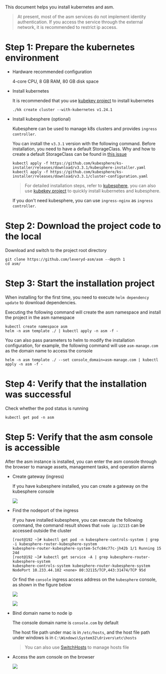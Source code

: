#

This document helps you install kubernetes and asm.

> At present, most of the asm services do not implement identity authentication. If you access the service through the external network, it is recommended to restrict ip access.

# Step 1: Prepare the kubernetes environment
* Hardware recommended configuration

   4-core CPU, 8 GB RAM, 80 GB disk space

* Install kubernetes

   It is recommended that you use [kubekey project](https://github.com/kubesphere/kubekey/) to install kubernetes

   ```
   ./kk create cluster --with-kubernetes v1.24.1
   ```

* Install kubesphere (optional)

   Kubesphere can be used to manage k8s clusters and provides `ingress controller`.

   You can install the `v3.3.1` version with the following command. Before installation, you need to have a default StorageClass. Why and how to create a default StorageClass can be found in [this issue](https://github.com/leveryd-asm/asm/issues/38)
   ```
   kubectl apply -f https://github.com/kubesphere/ks-installer/releases/download/v3.3.1/kubesphere-installer.yaml
   kubectl apply -f https://github.com/kubesphere/ks-installer/releases/download/v3.3.1/cluster-configuration.yaml
   ```

   > For detailed installation steps, refer to [kubesphere](https://kubesphere.io/docs/v3.3/quick-start/minimal-kubesphere-on-k8s/), you can also use [kubekey project](https://github.com/kubesphere/kubekey/) to quickly install kubernetes and kubesphere.

   If you don't need kubesphere, you can use `ingress-nginx` as `ingress controller`.

# Step 2: Download the project code to the local

Download and switch to the project root directory
```
git clone https://github.com/leveryd-asm/asm --depth 1
cd asm/
```

# Step 3: Start the installation project

When installing for the first time, you need to execute `helm dependency update` to download dependencies.

Executing the following command will create the asm namespace and install the project in the asm namespace
```
kubectl create namespace asm
helm -n asm template ./ | kubectl apply -n asm -f -
```

You can also pass parameters to helm to modify the installation configuration, for example, the following command will use `asm-manage.com` as the domain name to access the console
```
helm -n asm template ./ --set console_domain=asm-manage.com | kubectl apply -n asm -f -
```

# Step 4: Verify that the installation was successful

Check whether the pod status is running
```
kubectl get pod -n asm
```

# Step 5: Verify that the asm console is accessible

After the asm instance is installed, you can enter the asm console through the browser to manage assets, management tasks, and operation alarms

* Create gateway (ingress)

   If you have kubesphere installed, you can create a gateway on the kubesphere console

   ![](https://user-images.githubusercontent.com/1846319/226091298-d13f5e7e-6d61-4648-bcb3-fdec2da96e92.png)

* Find the nodeport of the ingress

   If you have installed kubesphere, you can execute the following command, the command result shows that `node ip:32115` can be accessed outside the cluster
   ```
   [root@192 ~]# kubectl get pod -n kubesphere-controls-system | grep -i kubesphere-router-kubesphere-system
   kubesphere-router-kubesphere-system-5cfc84c77c-jh42b 1/1 Running 15 24d
   [root@192 ~]# kubectl get service -A | grep kubesphere-router-kubesphere-system
   kubesphere-controls-system kubesphere-router-kubesphere-system NodePort 10.233.44.102 <none> 80:32115/TCP,443:31474/TCP 95d
   ```

   Or find the `console` ingress access address on the `kubesphere` console, as shown in the figure below

   ![](https://user-images.githubusercontent.com/1846319/209645921-d845c719-4f31-4e88-ae7c-c4326019b90a.png)

   ![](https://user-images.githubusercontent.com/1846319/209645971-34b5443c-bcd3-46a2-84a8-fa2378cbc9df.png)


* Bind domain name to node ip

   The console domain name is `console.com` by default

   The host file path under mac is in `/etc/hosts`, and the host file path under windows is in `C:\Windows\System32\drivers\etc\hosts`

   > You can also use [SwitchHosts](https://github.com/oldj/SwitchHosts) to manage hosts file

* Access the asm console on the browser

   ![](https://user-images.githubusercontent.com/1846319/225215933-1a8bec34-c07e-4ce2-8d88-ee805e72796a.png)

